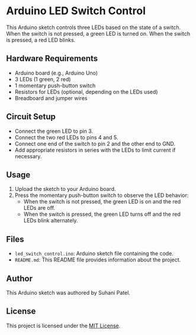 # Arduino LED Switch Control

This Arduino sketch controls three LEDs based on the state of a switch. When the switch is not pressed, a green LED is turned on. When the switch is pressed, a red LED blinks.

## Hardware Requirements
- Arduino board (e.g., Arduino Uno)
- 3 LEDs (1 green, 2 red)
- 1 momentary push-button switch
- Resistors for LEDs (optional, depending on the LEDs used)
- Breadboard and jumper wires

## Circuit Setup
- Connect the green LED to pin 3.
- Connect the two red LEDs to pins 4 and 5.
- Connect one end of the switch to pin 2 and the other end to GND.
- Add appropriate resistors in series with the LEDs to limit current if necessary.

## Usage
1. Upload the sketch to your Arduino board.
2. Press the momentary push-button switch to observe the LED behavior:
   - When the switch is not pressed, the green LED is on and the red LEDs are off.
   - When the switch is pressed, the green LED turns off and the red LEDs blink alternately.

## Files
- `led_switch_control.ino`: Arduino sketch file containing the code.
- `README.md`: This README file provides information about the project.

## Author
This Arduino sketch was authored by Suhani Patel.

## License
This project is licensed under the [MIT License](LICENSE).
